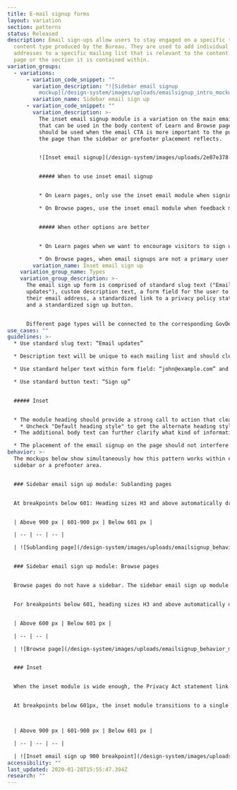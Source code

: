 ```yaml
---
title: E-mail signup forms
layout: variation
section: patterns
status: Released
description: Email sign-ups allow users to stay engaged on a specific topic or
  content type produced by the Bureau. They are used to add individual email
  addresses to a specific mailing list that is relevant to the content on the
  page or the section it is contained within.
variation_groups:
  - variations:
      - variation_code_snippet: ""
        variation_description: "![Sidebar email signup
          mockup](/design-system/images/uploads/emailsignup_intro_mockup.png)"
        variation_name: Sidebar email sign up
      - variation_code_snippet: ""
        variation_description: >-
          The inset email signup module is a variation on the main email signup
          that can be used in the body content of Learn and Browse pages. It
          should be used when the email CTA is more important to the purpose of
          the page than the sidebar or prefooter placement reflects.


          ![Inset email signup](/design-system/images/uploads/2e07e378-4adf-11e8-96a7-67d2534eec85.png)


          ##### When to use inset email signup


          * On Learn pages, only use the inset email module when signing up for the email list is a primary user goal for the page, for example job seekers signing up for job announcements.

          * On Browse pages, use the inset email module when feedback modules or other prefooter content competes with the prefooter email signup CTA, or when signing up for the email list is a primary user goal.


          ##### When other options are better


          * On Learn pages when we want to encourage visitors to sign up for an email list but the list itself is not a primary user goal, use the standard sidebar email signup.

          * On Browse pages, when email signups are not a primary user goal, and the prefooter/end of page content has no other CTAs to compete with the email signup, use the standard prefooter email signup.
        variation_name: Inset email sign up
    variation_group_name: Types
    variation_group_description: >-
      The email sign up form is comprised of standard slug text ("Email
      updates"), custom description text, a form field for the user to enter
      their email address, a standardized link to a privacy policy statement,
      and a standardized sign up button.


      Different page types will be connected to the corresponding GovDelivery list based on the page topic (i.e. HMDA) or page type (i.e. blog).
use_cases: ""
guidelines: >-
  * Use standard slug text: “Email updates”

  * Description text will be unique to each mailing list and should clearly set expectations for what a user will receive as a result of signing up. Email address field should always be marked required.

  * Use standard helper text within form field: “john@example.com” and standard privacy policy text before the button.

  * Use standard button text: “Sign up”


  ##### Inset


  * The module heading should provide a strong call to action that clearly sets expectations for what a user will receive as a result of signing up.
    * Uncheck "Default heading style" to get the alternate heading style that we want in this inset module
  * The additional body text can further clarify what kind of information will be in the emails, with a focus on the value users will receive from the emails.

  * The placement of the email signup on the page should not interfere with the primary page goal. Users respond better to follow-on requests that happen after their primary goal has been met.
behavior: >-
  The mockups below show simultaneously how this pattern works within either a
  sidebar or a prefooter area.


  ### Sidebar email sign up module: Sublanding pages


  At breakpoints below 601: Heading sizes H3 and above automatically drop down one level and the mobile link style is used for the call to action link(s).


  | Above 900 px | 601-900 px | Below 601 px |

  | -- | -- | -- |

  | ![Sublanding page](/design-system/images/uploads/emailsignup_behavior_mockup_1.jpg) | ![Breakpoints 900 - 601](/design-system/images/uploads/emailsignup_behavior_mockup_3.jpg) | ![Breakpoints 601 and less](/design-system/images/uploads/emailsignup_behavior_mockup_4.jpg)  |


  ### Sidebar email sign up module: Browse pages


  Browse pages do not have a sidebar. The sidebar email sign up module appears in the prefooter at the bottom of the page.


  For breakpoints below 601, heading sizes H3 and above automatically drop down one level and the mobile link style is used for the call to action link(s).


  | Above 600 px | Below 601 px |

  | -- | -- |

  | ![Browse page](/design-system/images/uploads/emailsignup_behavior_mockup_2.jpg) | ![Breakpoints 601 and less](/design-system/images/uploads/emailsignup_behavior_mockup_4.jpg)  |


  ### Inset


  When the inset module is wide enough, the Privacy Act statement link is displayed inline with the sign up button, right-aligned.


  At breakpoints below 601px, the inset module transitions to a single column and stacks above the full-width text. The signup button extends the full width of the module at the smallest breakpoint, 320px.



  | Above 900 px | 601-900 px | Below 601 px |

  | -- | -- | -- |

  | ![Inset email sign up 900 breakpoint](/design-system/images/uploads/email-sign-up_learn.png) | ![Inset breakpoint 601](/design-system/images/uploads/email-sign-up_learn_601.png) | ![Inset breakpoint 320](/design-system/images/uploads/email-sign-up_learn_320.png) |
accessibility: ""
last_updated: 2020-01-28T15:55:47.394Z
research: ""
---
```

